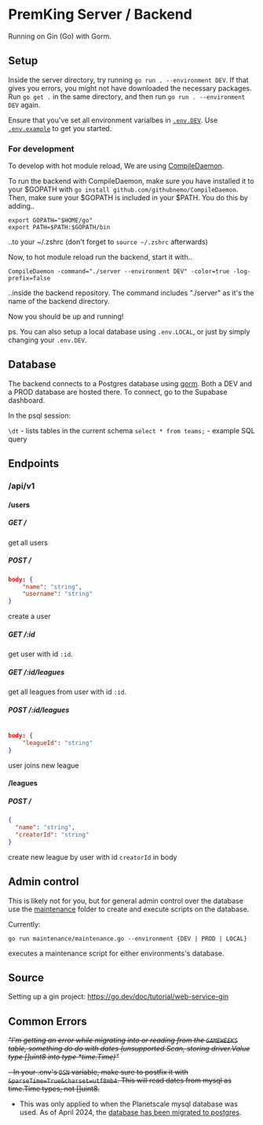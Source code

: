 # PremKing Server / Backend

Running on Gin (Go) with Gorm.

## Setup

Inside the server directory, try running `go run . --environment DEV`. If that gives you errors, you might not have downloaded the necessary packages. Run `go get .` in the same directory, and then run `go run . --environment DEV` again.

Ensure that you've set all environment varialbes in [`.env.DEV`](./env.DEV). Use [`.env.example`](./.env.example) to get you started.

### For development

To develop with hot module reload, We are using [CompileDaemon](https://github.com/githubnemo/CompileDaemon).

To run the backend with CompileDaemon, make sure you have installed it to your \$GOPATH with `go install github.com/githubnemo/CompileDaemon`.
Then, make sure your \$GOPATH is included in your \$PATH. You do this by adding..

```
export GOPATH="$HOME/go"
export PATH=$PATH:$GOPATH/bin
```

..to your ~/.zshrc (don't forget to `source ~/.zshrc` afterwards)

Now, to hot module reload run the backend, start it with..

```
CompileDaemon -command="./server --environment DEV" -color=true -log-prefix=false
```

..inside the backend repository. The command includes "./server" as it's the name of the backend directory.

Now you should be up and running!

ps. You can also setup a local database using `.env.LOCAL`, or just by simply changing your `.env.DEV`.

## Database

The backend connects to a Postgres database using [gorm](https://gorm.io/). Both a DEV and a PROD database are hosted there. To connect, go to the Supabase dashboard.

In the psql session:

`\dt` - lists tables in the current schema
`select * from teams;` - example SQL query

## Endpoints

### /api/v1

#### /users

##### GET /

get all users

##### POST /

```json
body: {
    "name": "string",
    "username": "string"
}
```

create a user

##### GET /:id

get user with id `:id`.

##### GET /:id/leagues

get all leagues from user with id `:id`.

##### POST /:id/leagues

```json

body: {
    "leagueId": "string"
}
```

user joins new league

#### /leagues

##### POST /

```json
{
  "name": "string",
  "creatorId": "string"
}
```

create new league by user with id `creatorId` in body

## Admin control

This is likely not for you, but for general admin control over the database use the [maintenance](./maintenance/) folder to create and execute scripts on the database.

Currently:

```
go run maintenance/maintenance.go --environment {DEV | PROD | LOCAL}
```

executes a maintenance script for either environments's database.

## Source

Setting up a gin project: https://go.dev/doc/tutorial/web-service-gin

## Common Errors

~~_"I'm getting an error while migrating into or reading from the `GAMEWEEKS` table, something do do with dates (unsupported Scan, storing driver.Value type []uint8 into type \*time.Time)"_~~

~~- In your .env's `DSN` variable, make sure to postfix it with `&parseTime=True&charset=utf8mb4`. This will read dates from mysql as time.Time types, not []uint8.~~

- This was only applied to when the Planetscale mysql database was used. As of April 2024, the [database has been migrated to postgres](https://github.com/kristo-og-logi/premKing/pull/44).
